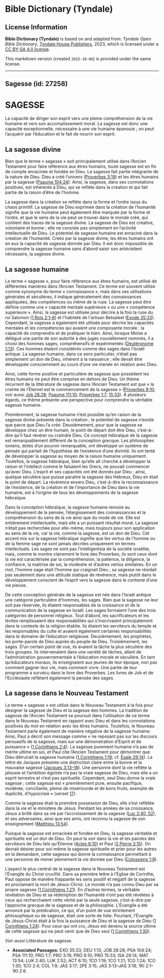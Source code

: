 # Bible Dictionary (Tyndale)

## License Information

**Bible Dictionary (Tyndale)** is based on and adapted from: _Tyndale Open Bible Dictionary_, [Tyndale House Publishers](https://tyndaleopenresources.com/), 2023, which is licensed under a [CC BY-SA 4.0 license](https://creativecommons.org/licenses/by-sa/4.0/legalcode.en).

This markdown version (created `2025-10-06`) is provided under the same license.



--------------------------------

## Sagesse (id: 27258)

SAGESSE
=======

La capacité de diriger son esprit vers une pleine compréhension de la vie humaine et vers son accomplissement moral. La sagesse est donc une capacité exceptionnelle, nécessaire à une vie humaine épanouie ; on peut l’acquérir par l’éducation et le fait de nourrir son esprit.

La sagesse divine
-----------------

Bien que le terme « sagesse » soit principalement utilisé dans l’Ancien Testament pour faire référence aux êtres humains, toute sagesse est en fin de compte enracinée et fondée en Dieu. La sagesse fait partie intégrante de la nature de Dieu. Dieu a créé l’univers ([Proverbes 3:19](https://ref.ly/Prov3:19)) et les êtres humains par la sagesse ([Psaume 104:24](https://ref.ly/Ps104:24)). Ainsi, la sagesse, dans ses connotations positives, est inhérente à Dieu, qui se reflète dans la création et qui fait partie de la raison d’être de l’homme.

La sagesse dans la création se reflète dans la forme et l’ordre issus du chaos primitif. La sagesse de Dieu exprimée dans la création de l’humanité signifie que la vie humaine peut également être marquée par la forme et l’ordre, et que le sens de la vie peut se trouver dans le monde créé, qui contient des traces de la sagesse divine. La sagesse de Dieu est créative, volontaire et bonne ; elle ne consiste pas simplement en l’activité intellectuelle de Dieu. Le potentiel de sagesse humaine est enraciné dans la création de l’humanité. Créés par la sagesse divine, les êtres humains ont en eux la capacité de sagesse donnée par Dieu. Il est donc impossible de comprendre la sagesse humaine sans d’abord saisir son antécédent nécessaire, la sagesse divine.

La sagesse humaine
------------------

Le terme « sagesse », pour faire référence aux êtres humains, est utilisé de différentes manières dans l’Ancien Testament. Ce terme est souvent utilisé comme synonyme du terme « connaissance », mais dans ses utilisations générales et séculières, il indique généralement des connaissances appliquées, des compétences ou même de la ruse. La sagesse peut être définie comme une « capacité mentale supérieure » ou une « compétence supérieure ». Ainsi, la sagesse est utilisée pour décrire à la fois la ruse du roi Salomon ([1 Rois 2:1–6](https://ref.ly/1Kgs2:1-1Kgs2:6)) et l'habileté de l'artisan Betsaleel ([Exode 35:33](https://ref.ly/Exod35:33)). Cependant, la sagesse a également été utilisée pour décrire les capacités mentales et les compétences qui avaient une composante morale : la capacité de comprendre et de pratiquer le bien. Ainsi, lorsque Moïse a délégué une partie de son autorité à des juges nouvellement nommés, il a choisi des hommes sages, compréhensifs et expérimentés ([Deutéronome 1:13](https://ref.ly/Deut1:13)). Ces hommes étaient considérés comme des sages dans l’Israël antique. La sagesse humaine, dans ce sens particulier, n’était pas simplement un don de Dieu, inhérent à la naissance ; elle devait être développée consciemment au cours d’une vie menée en relation avec Dieu.

Ainsi, cette forme positive et particulière de sagesse que possèdent les êtres humains ne peut être comprise en dehors de Dieu. Un thème récurrent de la littérature de sagesse dans l’Ancien Testament est que « la crainte de l’Éternel est le commencement de la sagesse » ([Proverbes 9:10](https://ref.ly/Prov9:10); voir aussi [Job 28:28](https://ref.ly/Job28:28); [Psaume 111:10](https://ref.ly/Ps111:10); [Proverbes 1:7](https://ref.ly/Prov1:7); [15:33](https://ref.ly/Prov15:33)). À plusieurs égards, ce thème présente une perspective pour comprendre la véritable sagesse humaine.

Premièrement, la sagesse humaine n’est possible qu’en raison de la sagesse divine présente dans la création ; le potentiel de sagesse n’existe que parce que Dieu l’a créé. Deuxièmement, pour que la sagesse se développe chez un être humain, le point de départ doit être Dieu, c’est\-à\-dire qu’il faut révérer ou craindre Dieu. Ce concept hébraïque de la sagesse est remarquablement différent de la conception grecque. Les philosophes ioniens, dotés d’un pouvoir remarquable, ont développé un système de pensée qui partait de l’hypothèse de l’existence d’une divinité. Ils ont tenté de développer la sagesse au moyen de la raison humaine uniquement. Toutefois, la sagesse hébraïque, bien qu’elle ait cherché à développer la raison et l’intellect comme le faisaient les Grecs, ne pouvait commencer qu’avec Dieu. L’esprit et ses capacités ont été donnés par Dieu ; ainsi, quelque séculière que puisse paraitre la sagesse des Hébreux, Dieu en était le point de départ. La révérence envers Dieu, c’est\-à\-dire la reconnaissance de l’existence, de la création et de l’importance de Dieu dans la vie humaine, est à l’origine de tous les développements de la sagesse hébraïque.

Dans la conception hébraïque, la sagesse humaine renvoie au développement de la pensée, l’élargissement des connaissances et la compréhension du sens de la vie ainsi que du mode de vie. Elle est entièrement intellectuelle, mais elle a un puissant résultat moral. La sagesse n’était pas recherchée pour elle\-même, mais toujours pour son application au sens de la vie, car la vie, comme la sagesse, est un don de Dieu. Cet accent mis sur la sagesse hébraïque signifie que les vertus de l’homme ou de la femme sage ne sont jamais décrites uniquement en termes intellectuels. Les sages ne sont pas l’intelligentsia de la société israélite, mais, comme le montre clairement le livre des Proverbes, ils sont ceux dont la vie est caractérisée par la compréhension, la patience, la diligence, la confiance, la maitrise de soi, la modestie et d’autres vertus similaires. En un mot, l’homme sage était l’homme qui craignait Dieu ; sa sagesse ne résidait pas seulement dans une attitude statique de révérence, mais plutôt dans le développement conscient de l’esprit vers la sagesse dans le contexte d’une vie pieuse.

De cette conception générale de la sagesse est née dans l’Israël antique une catégorie particulière d’hommes, les sages. Bien que la sagesse ne leur soit pas réservée, ils étaient responsables de la croissance et de la communication de la sagesse en Israël. Les sages formaient l’une des trois catégories de personnel religieux. Tout d’abord, les sacrificateurs et les lévites remplissaient des responsabilités qui s’inscrivaient principalement dans le contexte de la religion établie. Ils étaient les serviteurs du temple et les responsables du culte et avaient également certaines responsabilités dans le domaine de l’éducation religieuse. Deuxièmement, les prophètes, les porte\-parole de Dieu auprès du peuple de Dieu. Troisièmement, les sages. D’un certain point de vue, ils avaient la tâche la plus séculière des trois groupes. Ils intervenaient dans une variété de tâches, allant de l’administration gouvernementale à l’éducation morale et séculière. En tant qu’éducateurs moraux, ils enseignaient aux jeunes de leur époque, non pas comment gagner leur vie, mais comment vivre. Une partie de leur programme a survécu dans le livre des Proverbes. Les livres de Job et de l’Ecclésiaste reflètent également la pensée des sages.

La sagesse dans le Nouveau Testament
------------------------------------

Le terme « sagesse » est utilisé dans le Nouveau Testament à la fois pour désigner la sagesse de Dieu et la sagesse des hommes. La tradition de sagesse de l’Ancien Testament se poursuit dans l’utilisation de ce terme dans le Nouveau Testament en rapport avec Dieu et dans les connotations positives du mot en relation avec les êtres humains. Toutefois, le Nouveau Testament parle également de manière négative de la sagesse humaine. Ainsi, Paul a décrit son message comme « ne reposant pas sur les discours persuasifs de la sagesse, mais sur une démonstration d’Esprit et de puissance » ([1 Corinthiens 2:4](https://ref.ly/1Cor2:4)). La sagesse purement humaine n’a pas de mérite ultime en soi, et Paul cite l’Ancien Testament pour démontrer que Dieu détruirait la sagesse humaine ([1 Corinthiens 1:19](https://ref.ly/1Cor1:19); cf. [Ésaïe 29:14](https://ref.ly/Isa29:14)). La lettre de Jacques présente une distinction claire entre la bonne et la mauvaise sagesse ([Jacques 3:13–18](https://ref.ly/Jas3:13-Jas3:18)). Une personne dont la vie reflète la jalousie et l’ambition égoïste n’a pas la vraie sagesse de Dieu, mais elle a un esprit terrestre et n’est pas spirituelle. Cependant, seul Dieu donne la vraie sagesse ; cette sagesse est « premièrement pure, ensuite pacifique, modérée, conciliante, pleine de miséricorde et de bons fruits, exempte de duplicité, d’hypocrisie » (verset [17](https://ref.ly/Jas3:17)).

Comme la sagesse était la première possession de Dieu, elle s’est reflétée dans la vie et le ministère de Jésus. Pendant les années de sa croissance, Jésus a brillé dans sa vie par l’accroissement de la sagesse ([Luc 2:40, 52](https://ref.ly/Luke2:40,Luke2:52)), et ses adversaires, ainsi que ses amis, ont reconnu la sagesse de son enseignement ([Matthieu 13:54](https://ref.ly/Matt13:54)).

Puisque la sagesse est enracinée et fondée en Dieu, la sagesse véritable et spirituelle est un don de Dieu. On peut la voir dans la vie et les paroles des serviteurs de Dieu tels qu’Étienne ([Actes 6:10](https://ref.ly/Acts6:10)) et Paul ([2 Pierre 3:15](https://ref.ly/2Pet3:15)). On devrait désirer pour soi\-même la sagesse spirituelle et prier pour les autres en la demandant, cette sagesse qui donne la connaissance permettant à une personne de mener pleinement la vie donnée par Dieu ([Colossiens 1:9](https://ref.ly/Col1:9)).

L’aspect le plus central de la sagesse dans le Nouveau Testament est l’Évangile du Christ crucifié. Dans sa première lettre à l’Église de Corinthe, Paul oppose de manière frappante les sens positif et négatif de la sagesse en proclamant la mort de Jésus\-Christ. Le monde n’a pas connu Dieu par sa propre sagesse ([1 Corinthiens 1:21](https://ref.ly/1Cor1:21)). En d’autres termes, la véritable révélation de Dieu et sa rédemption de l’humanité n’ont pas été révélées à ceux qui recherchaient cette vérité par la seule sagesse, c’est\-à\-dire par l’approche grecque de la sagesse et de la philosophie. L’Évangile a été annoncé par la prédication, ce qui, d’un point de vue strictement philosophique ou de sagesse, était une sorte de folie. Pourtant, l’Évangile de Jésus\-Christ était à la fois la puissance de Dieu et la sagesse de Dieu ([1 Corinthiens 1:24](https://ref.ly/1Cor1:24)). Pour ceux qui ont cru, Jésus est devenu la source ultime de cette sagesse qui ne peut venir que de Dieu seul ([1 Corinthiens 1:30](https://ref.ly/1Cor1:30)).

*Voir aussi* Littérature de sagesse.

* **Associated Passages:** EXO 35:33; DEU 1:13; JOB 28:28; PSA 104:24; PSA 111:10; PRO 1:7; PRO 3:19; PRO 9:10; PRO 15:33; ISA 29:14; MAT 13:54; LUK 2:40; LUK 2:52; ACT 6:10; 1CO 1:19; 1CO 1:21; 1CO 1:24; 1CO 1:30; 1CO 2:4; COL 1:9; JAS 3:17; 2PE 3:15; JAS 3:13–JAS 3:18; 1KI 2:1–1KI 2:6

